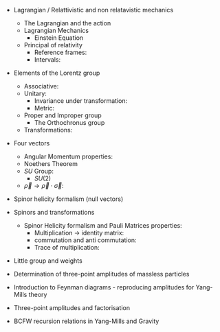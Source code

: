 
* Lagrangian / Relattivistic and non relatavistic mechanics
  * The Lagrangian and the action
  * Lagrangian Mechanics
    * Einstein Equation
  * Principal of relativity
    * Reference frames:
    * Intervals:
* Elements of the Lorentz group
  * Associative:
  * Unitary:
    * Invariance under transformation:
    * Metric:
  * Proper and Improper group
    * The Orthochronus group
  * Transformations:


* Four vectors
  * Angular Momentum properties:
  * Noethers Theorem
  * $SU$ Group:
    * $SU(2)$
  * $\vec{\rho} \to \vec{\rho}\cdot\vec{\sigma}$:

* Spinor helicity formalism (null vectors)
* Spinors and transformations
  * Spinor Helicity formalism and Pauli Matrices properties:
    * Multiplication $\to$ identity matrix:
    * commutation and anti commutation:
    * Trace of multiplication:

* Little group and weights
* Determination of three-point amplitudes of massless particles
* Introduction to Feynman diagrams - reproducing amplitudes for Yang-Mills theory
* Three-point amplitudes and factorisation
* BCFW recursion relations in Yang-Mills and Gravity
